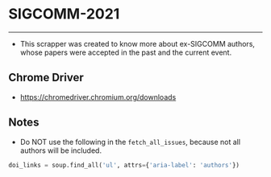 # SIGCOMM-2021

---

* This scrapper was created to know more about ex-SIGCOMM authors, whose papers were accepted in the past and the current event.

## Chrome Driver
* https://chromedriver.chromium.org/downloads

## Notes
* Do NOT use the following in the `fetch_all_issues`, because not all authors will be included.
```python
doi_links = soup.find_all('ul', attrs={'aria-label': 'authors'})
```
